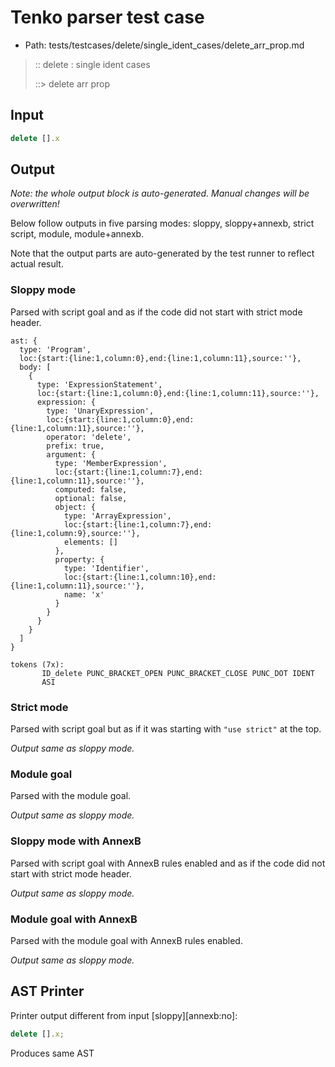 # Tenko parser test case

- Path: tests/testcases/delete/single_ident_cases/delete_arr_prop.md

> :: delete : single ident cases
>
> ::> delete arr prop

## Input

`````js
delete [].x
`````

## Output

_Note: the whole output block is auto-generated. Manual changes will be overwritten!_

Below follow outputs in five parsing modes: sloppy, sloppy+annexb, strict script, module, module+annexb.

Note that the output parts are auto-generated by the test runner to reflect actual result.

### Sloppy mode

Parsed with script goal and as if the code did not start with strict mode header.

`````
ast: {
  type: 'Program',
  loc:{start:{line:1,column:0},end:{line:1,column:11},source:''},
  body: [
    {
      type: 'ExpressionStatement',
      loc:{start:{line:1,column:0},end:{line:1,column:11},source:''},
      expression: {
        type: 'UnaryExpression',
        loc:{start:{line:1,column:0},end:{line:1,column:11},source:''},
        operator: 'delete',
        prefix: true,
        argument: {
          type: 'MemberExpression',
          loc:{start:{line:1,column:7},end:{line:1,column:11},source:''},
          computed: false,
          optional: false,
          object: {
            type: 'ArrayExpression',
            loc:{start:{line:1,column:7},end:{line:1,column:9},source:''},
            elements: []
          },
          property: {
            type: 'Identifier',
            loc:{start:{line:1,column:10},end:{line:1,column:11},source:''},
            name: 'x'
          }
        }
      }
    }
  ]
}

tokens (7x):
       ID_delete PUNC_BRACKET_OPEN PUNC_BRACKET_CLOSE PUNC_DOT IDENT
       ASI
`````

### Strict mode

Parsed with script goal but as if it was starting with `"use strict"` at the top.

_Output same as sloppy mode._

### Module goal

Parsed with the module goal.

_Output same as sloppy mode._

### Sloppy mode with AnnexB

Parsed with script goal with AnnexB rules enabled and as if the code did not start with strict mode header.

_Output same as sloppy mode._

### Module goal with AnnexB

Parsed with the module goal with AnnexB rules enabled.

_Output same as sloppy mode._

## AST Printer

Printer output different from input [sloppy][annexb:no]:

````js
delete [].x;
````

Produces same AST
